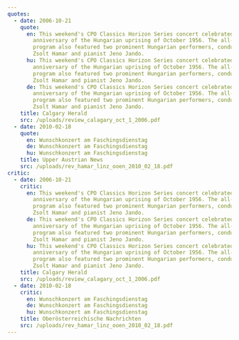 ```yaml
---
quotes:
  - date: 2006-10-21
    quote:
      en: This weekend's CPO Classics Horizon Series concert celebrated the 50th
        anniversary of the Hungarian uprising of October 1956. The all-Hungarian
        program also featured two prominent Hungarian performers, conductor
        Zsolt Hamar and pianist Jeno Jando.
      hu: This weekend's CPO Classics Horizon Series concert celebrated the 50th
        anniversary of the Hungarian uprising of October 1956. The all-Hungarian
        program also featured two prominent Hungarian performers, conductor
        Zsolt Hamar and pianist Jeno Jando.
      de: This weekend's CPO Classics Horizon Series concert celebrated the 50th
        anniversary of the Hungarian uprising of October 1956. The all-Hungarian
        program also featured two prominent Hungarian performers, conductor
        Zsolt Hamar and pianist Jeno Jando.
    title: Calgary Herald
    src: /uploads/review_calagary_oct_1_2006.pdf
  - date: 2010-02-18
    quote:
      en: Wunschkonzert am Faschingsdienstag
      de: Wunschkonzert am Faschingsdienstag
      hu: Wunschkonzert am Faschingsdienstag
    title: Upper Austrian News
    src: /uploads/rev_hamar_linz_ooen_2010_02_18.pdf
critic:
  - date: 2006-10-21
    critic:
      en: This weekend's CPO Classics Horizon Series concert celebrated the 50th
        anniversary of the Hungarian uprising of October 1956. The all-Hungarian
        program also featured two prominent Hungarian performers, conductor
        Zsolt Hamar and pianist Jeno Jando.
      de: This weekend's CPO Classics Horizon Series concert celebrated the 50th
        anniversary of the Hungarian uprising of October 1956. The all-Hungarian
        program also featured two prominent Hungarian performers, conductor
        Zsolt Hamar and pianist Jeno Jando.
      hu: This weekend's CPO Classics Horizon Series concert celebrated the 50th
        anniversary of the Hungarian uprising of October 1956. The all-Hungarian
        program also featured two prominent Hungarian performers, conductor
        Zsolt Hamar and pianist Jeno Jando.
    title: Calgary Herald
    src: /uploads/review_calagary_oct_1_2006.pdf
  - date: 2010-02-18
    critic:
      en: Wunschkonzert am Faschingsdienstag
      de: Wunschkonzert am Faschingsdienstag
      hu: Wunschkonzert am Faschingsdienstag
    title: Oberösterreichische Nachrichten
    src: /uploads/rev_hamar_linz_ooen_2010_02_18.pdf
---
```

